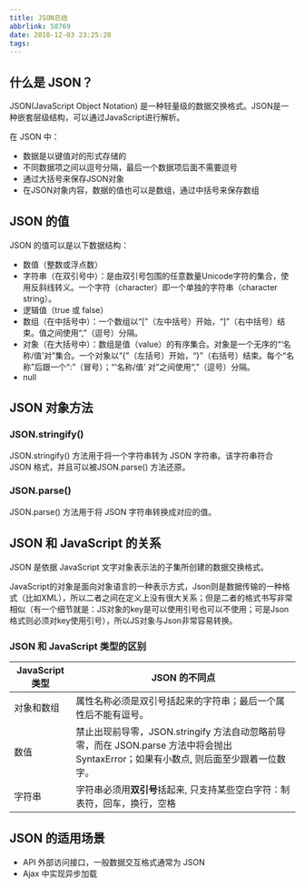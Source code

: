 ```yaml
---
title: JSON总结
abbrlink: 58769
date: 2018-12-03 23:25:28
tags:
---
```


## 什么是 JSON？

JSON(JavaScript Object Notation) 是一种轻量级的数据交换格式。JSON是一种嵌套层级结构，可以通过JavaScript进行解析。

在 JSON 中：

*   数据是以键值对的形式存储的
*   不同数据项之间以逗号分隔，最后一个数据项后面不需要逗号
*   通过大括号来保存JSON对象
*   在JSON对象内容，数据的值也可以是数组，通过中括号来保存数组

## JSON 的值

JSON 的值可以是以下数据结构：

*   数值（整数或浮点数）
*   字符串（在双引号中）：是由双引号包围的任意数量Unicode字符的集合，使用反斜线转义。一个字符（character）即一个单独的字符串（character string）。
*   逻辑值（true 或 false）
*   数组（在中括号中）：一个数组以“[”（左中括号）开始，“]”（右中括号）结束。值之间使用“,”（逗号）分隔。
*   对象（在大括号中）：数组是值（value）的有序集合。对象是一个无序的“‘名称/值’对”集合。一个对象以“{”（左括号）开始，“}”（右括号）结束。每个“名称”后跟一个“:”（冒号）；“‘名称/值’ 对”之间使用“,”（逗号）分隔。
*   null

## JSON 对象方法

### JSON.stringify()

JSON.stringify() 方法用于将一个字符串转为 JSON 字符串。该字符串符合 JSON 格式，并且可以被JSON.parse() 方法还原。

### JSON.parse()

JSON.parse() 方法用于将 JSON 字符串转换成对应的值。

## JSON 和 JavaScript 的关系

JSON 是依据 JavaScript 文字对象表示法的子集所创建的数据交换格式。

JavaScript的对象是面向对象语言的一种表示方式，Json则是数据传输的一种格式（比如XML），所以二者之间在定义上没有很大关系；但是二者的格式书写非常相似（有一个细节就是：JS对象的key是可以使用引号也可以不使用；可是Json格式则必须对key使用引号），所以JS对象与Json非常容易转换。

### JSON 和 JavaScript 类型的区别

| JavaScript类型 | JSON 的不同点 |
| --- | --- |
| 对象和数组 | 属性名称必须是双引号括起来的字符串；最后一个属性后不能有逗号。 |
| 数值 | 禁止出现前导零，JSON.stringify 方法自动忽略前导零，而在 JSON.parse 方法中将会抛出SyntaxError；如果有小数点, 则后面至少跟着一位数字。 |
| 字符串 | 字符串必须用**双引号**括起来, 只支持某些空白字符：制表符，回车，换行，空格|


## JSON 的适用场景

- API 外部访问接口，一般数据交互格式通常为 JSON
- Ajax 中实现异步加载
